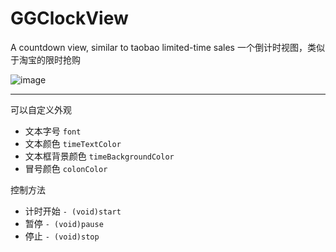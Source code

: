 # GGClockView
A countdown view, similar to taobao limited-time sales
一个倒计时视图，类似于淘宝的限时抢购


![image](https://github.com/251143492/GGClockView/blob/master/GGClockView.png)

---
可以自定义外观  

* 文本字号      `font`
* 文本颜色      `timeTextColor`
* 文本框背景颜色 `timeBackgroundColor`
* 冒号颜色      `colonColor`


控制方法  

* 计时开始   `- (void)start`
* 暂停      `- (void)pause`
* 停止      `- (void)stop`
